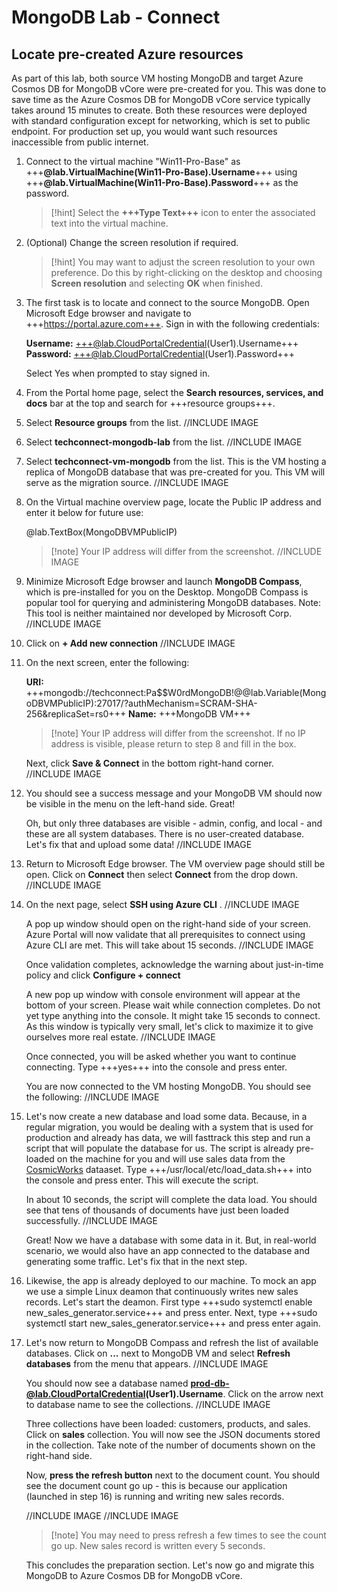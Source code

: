 # MongoDB Lab - Connect

## Locate pre-created Azure resources

As part of this lab, both source VM hosting MongoDB and target Azure Cosmos DB for MongoDB vCore were pre-created for you. This was done to save time as the Azure Cosmos DB for MongoDB vCore service typically takes around 15 minutes to create. Both these resources were deployed with standard configuration except for networking, which is set to public endpoint. For production set up, you would want such resources inaccessible from public internet.

1. Connect to the virtual machine "Win11-Pro-Base" as +++**@lab.VirtualMachine(Win11-Pro-Base).Username**+++ using +++**@lab.VirtualMachine(Win11-Pro-Base).Password**+++ as the password. 

    >[!hint] Select the **+++Type Text+++** icon to enter the associated text into the virtual machine. 

2. (Optional) Change the screen resolution if required. 

    >[!hint] You may want to adjust the screen resolution to your own preference. Do this by right-clicking on the desktop and choosing **Screen resolution** and selecting **OK** when finished. 

3. The first task is to locate and connect to the source MongoDB. Open Microsoft Edge browser and navigate to +++https://portal.azure.com+++. Sign in with the following credentials: 

    **Username:** +++@lab.CloudPortalCredential(User1).Username+++   
    **Password:** +++@lab.CloudPortalCredential(User1).Password+++
   
   Select Yes when prompted to stay signed in.

4. From the Portal home page, select the **Search resources, services, and docs** bar at the top and search for +++resource groups+++. 

5. Select **Resource groups** from the list.
//INCLUDE IMAGE

6. Select **techconnect-mongodb-lab** from the list.
//INCLUDE IMAGE

7. Select **techconnect-vm-mongodb** from the list. This is the VM hosting a replica of MongoDB database that was pre-created for you. This VM will serve as the migration source.
//INCLUDE IMAGE

8. On the Virtual machine overview page, locate the Public IP address and enter it below for future use:

    @lab.TextBox(MongoDBVMPublicIP)

    >[!note] Your IP address will differ from the screenshot. 
//INCLUDE IMAGE

9. Minimize Microsoft Edge browser and launch **MongoDB Compass**, which is pre-installed for you on the Desktop. MongoDB Compass is popular tool for querying and administering MongoDB databases. Note: This tool is neither maintained nor developed by Microsoft Corp.
//INCLUDE IMAGE

10. Click on **+ Add new connection**
//INCLUDE IMAGE

11. On the next screen, enter the following:

    **URI:** +++mongodb://techconnect:Pa$$W0rdMongoDB!@@lab.Variable(MongoDBVMPublicIP):27017/?authMechanism=SCRAM-SHA-256&replicaSet=rs0+++
    **Name:** +++MongoDB VM+++

    >[!note] Your IP address will differ from the screenshot. If no IP address is visible, please return to step 8 and fill in the box.

    Next, click **Save & Connect** in the bottom right-hand corner.   
//INCLUDE IMAGE

12. You should see a success message and your MongoDB VM should now be visible in the menu on the left-hand side. Great!

    Oh, but only three databases are visible - admin, config, and local - and these are all system databases. There is no user-created database. Let's fix that and upload some data!
//INCLUDE IMAGE

13. Return to Microsoft Edge browser. The VM overview page should still be open. Click on **Connect** then select **Connect** from the drop down.
//INCLUDE IMAGE

14. On the next page, select **SSH using Azure CLI** .
//INCLUDE IMAGE

    A pop up window should open on the right-hand side of your screen. Azure Portal will now validate that all prerequisites to connect using Azure CLI are met. This will take about 15 seconds. //INCLUDE IMAGE

    Once validation completes, acknowledge the warning about just-in-time policy and click **Configure + connect**

    A new pop up window with console environment will appear at the bottom of your screen. Please wait while connection completes. Do not yet type anything into the console. It might take 15 seconds to connect. As this window is typically very small, let's click to maximize it to give ourselves more real estate.
//INCLUDE IMAGE

    Once connected, you will be asked whether you want to continue connecting. Type +++yes+++ into the console and press enter.

    You are now connected to the VM hosting MongoDB. You should see the following:
//INCLUDE IMAGE

15. Let's now create a new database and load some data. Because, in a regular migration, you would be dealing with a system that is used for production and already has data, we will fasttrack this step and run a script that will populate the database for us. The script is already pre-loaded on the machine for you and will use sales data from the [CosmicWorks](https://github.com/AzureCosmosDB/CosmicWorks) dataaset. Type +++/usr/local/etc/load_data.sh+++ into the console and press enter. This will execute the script.

    In about 10 seconds, the script will complete the data load. You should see that tens of thousands of documents have just been loaded successfully.
//INCLUDE IMAGE

    Great! Now we have a database with some data in it. But, in real-world scenario, we would also have an app connected to the database and generating some traffic. Let's fix that in the next step.

16. Likewise, the app is already deployed to our machine. To mock an app we use a simple Linux deamon that continuously writes new sales records. Let's start the deamon. First type +++sudo systemctl enable new_sales_generator.service+++ and press enter. Next, type +++sudo systemctl start new_sales_generator.service+++ and press enter again.

17. Let's now return to MongoDB Compass and refresh the list of available databases. Click on **...** next to MongoDB VM and select **Refresh databases** from the menu that appears.
//INCLUDE IMAGE

    You should now see a database named **prod-db-@lab.CloudPortalCredential(User1).Username**. Click on the arrow next to database name to see the collections. //INCLUDE IMAGE

    Three collections have been loaded: customers, products, and sales. Click on **sales** collection. You will now see the JSON documents stored in the collection. Take note of the number of documents shown on the right-hand side.

    Now, **press the refresh button** next to the document count. You should see the document count go up - this is because our application (launched in step 16) is running and writing new sales records.

    //INCLUDE IMAGE
    //INCLUDE IMAGE

    >[!note] You may need to press refresh a few times to see the count go up. New sales record is written every 5 seconds.

    This concludes the preparation section. Let's now go and migrate this MongoDB to Azure Cosmos DB for MongoDB vCore.
